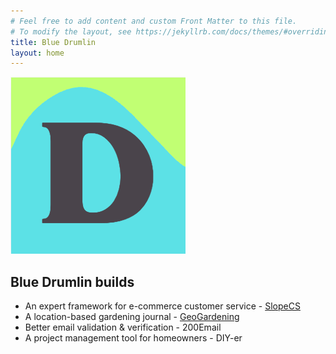 ```yaml
---
# Feel free to add content and custom Front Matter to this file.
# To modify the layout, see https://jekyllrb.com/docs/themes/#overriding-theme-defaults
title: Blue Drumlin
layout: home
---
```

![Blue Drumlin Logo](/assets/bd_logo_280pxsquare.png)

## Blue Drumlin builds
- An expert framework for e-commerce customer service - [SlopeCS](https://slopecs.com/)
- A location-based gardening journal - [GeoGardening](https://geogardening.app/)
- Better email validation & verification - 200Email
- A project management tool for homeowners - DIY-er
